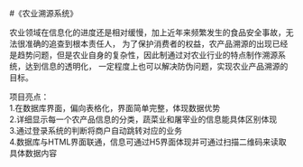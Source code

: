 #《农业溯源系统》

农业领域在信息化的进度还是相对缓慢，加上近年来频繁发生的食品安全事故，无法很准确的追查到根本责任人，
为了保护消费者的权益，农产品溯源的出现已经是趋势问题，但是农业自身的复杂性，因此制通过对农业行业的特点制作溯源系统，达到信息的透明化，
一定程度上也可以解决防伪问题，实现农业产品溯源的目标。

项目亮点：<br />
1.在数据库界面，偏向表格化，界面简单完整，体现数据优势 <br />
2.详细显示每一个农产品信息的分类，蔬菜业和屠宰业的信息能具体区别体现<br />
3.通过登录系统的判断将商户自动跳转对应的业务<br />
4.数据库与HTML界面联通，信息可通过H5界面体现并可通过扫描二维码来读取具体数据内容
